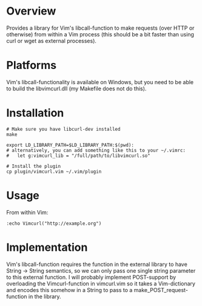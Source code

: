 Overview
========

Provides a library for Vim's libcall-function to make requests (over HTTP or
otherwise) from within a Vim process (this should be a bit faster than using
curl or wget as external processes).

Platforms
=========

Vim's libcall-functionality is available on Windows, but you need to be able to
build the libvimcurl.dll (my Makefile does not do this).

Installation
==============

    # Make sure you have libcurl-dev installed
    make
  
    export LD_LIBRARY_PATH=$LD_LIBRARY_PATH:$(pwd):
    # alternatively, you can add something like this to your ~/.vimrc:
    #   let g:vimcurl_lib = "/full/path/to/libvimcurl.so"
  
    # Install the plugin
    cp plugin/vimcurl.vim ~/.vim/plugin

Usage
=====

From within Vim:

    :echo Vimcurl("http://example.org")

Implementation
==============

Vim's libcall-function requires the function in the external library to have
String -> String semantics, so we can only pass one single string parameter to
this external function. I will probably implement POST-support by overloading
the Vimcurl-function in vimcurl.vim so it takes a Vim-dictionary and encodes
this somehow in a String to pass to a make_POST_request-function in the
library.

